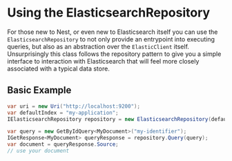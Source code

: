 # Using the ElasticsearchRepository

For those new to Nest, or even new to Elasticsearch itself you can use the ```ElasticsearchRepository``` to not only provide an entrypoint into executing queries, but also as an abstraction over the ```ElasticClient``` itself.  Unsurprisingly this class follows the repository pattern to give you a simple interface to interaction with Elasticsearch that will feel more closely associated with a typical data store.

## Basic Example

```c#
var uri = new Uri("http://localhost:9200");
var defaultIndex = "my-application";
IElasticsearchRepository repository = new ElasticsearchRepository(defaultIndex, uri);

var query = new GetByIdQuery<MyDocument>("my-identifier");
IGetResponse<MyDocument> queryResponse = repository.Query(query);
var document = queryResponse.Source;
// use your document
```